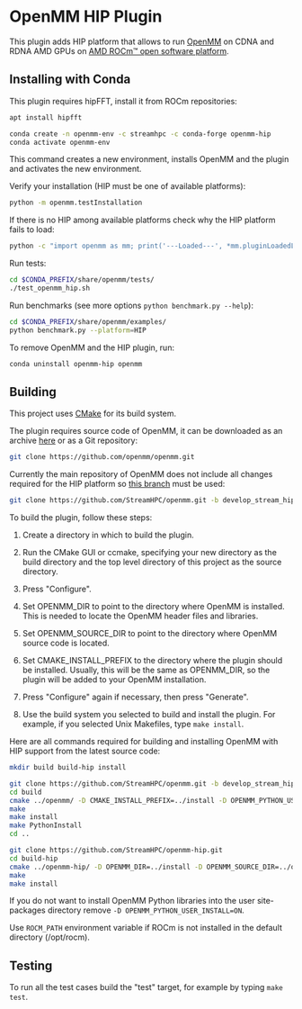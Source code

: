 OpenMM HIP Plugin
=====================

This plugin adds HIP platform that allows to run [OpenMM](https://openmm.org) on CDNA and RDNA
AMD GPUs on [AMD ROCm™ open software platform](https://rocmdocs.amd.com).

Installing with Conda
---------------------

This plugin requires hipFFT, install it from ROCm repositories:

```sh
apt install hipfft
```

```sh
conda create -n openmm-env -c streamhpc -c conda-forge openmm-hip
conda activate openmm-env
```

This command creates a new environment, installs OpenMM and the plugin and activates the new
environment.

Verify your installation (HIP must be one of available platforms):

```sh
python -m openmm.testInstallation
```

If there is no HIP among available platforms check why the HIP platform fails to load:

```sh
python -c "import openmm as mm; print('---Loaded---', *mm.pluginLoadedLibNames, '---Failed---', *mm.Platform.getPluginLoadFailures(), sep='\n')"
```

Run tests:

```sh
cd $CONDA_PREFIX/share/openmm/tests/
./test_openmm_hip.sh
```

Run benchmarks (see more options `python benchmark.py --help`):

```sh
cd $CONDA_PREFIX/share/openmm/examples/
python benchmark.py --platform=HIP
```

To remove OpenMM and the HIP plugin, run:

```sh
conda uninstall openmm-hip openmm
```

Building
--------

This project uses [CMake](http://www.cmake.org) for its build system.

The plugin requires source code of OpenMM, it can be downloaded as an archive
[here](https://github.com/openmm/openmm/releases) or as a Git repository:

```sh
git clone https://github.com/openmm/openmm.git
```

<!-- TODO Update when HIP-related changes are merged into the main repository -->
Currently the main repository of OpenMM does not include all changes required for the HIP platform
so [this branch](https://github.com/StreamHPC/openmm/tree/develop_stream_hip_split) must be used:

```sh
git clone https://github.com/StreamHPC/openmm.git -b develop_stream_hip_split
```

To build the plugin, follow these steps:

1. Create a directory in which to build the plugin.

2. Run the CMake GUI or ccmake, specifying your new directory as the build directory and the top
level directory of this project as the source directory.

3. Press "Configure".

4. Set OPENMM_DIR to point to the directory where OpenMM is installed.  This is needed to locate
the OpenMM header files and libraries.

5. Set OPENMM_SOURCE_DIR to point to the directory where OpenMM source code is located.

6. Set CMAKE_INSTALL_PREFIX to the directory where the plugin should be installed.  Usually,
this will be the same as OPENMM_DIR, so the plugin will be added to your OpenMM installation.

7. Press "Configure" again if necessary, then press "Generate".

8. Use the build system you selected to build and install the plugin.  For example, if you
selected Unix Makefiles, type `make install`.

Here are all commands required for building and installing OpenMM with HIP support from the latest
source code:

```sh
mkdir build build-hip install

git clone https://github.com/StreamHPC/openmm.git -b develop_stream_hip_split
cd build
cmake ../openmm/ -D CMAKE_INSTALL_PREFIX=../install -D OPENMM_PYTHON_USER_INSTALL=ON
make
make install
make PythonInstall
cd ..

git clone https://github.com/StreamHPC/openmm-hip.git
cd build-hip
cmake ../openmm-hip/ -D OPENMM_DIR=../install -D OPENMM_SOURCE_DIR=../openmm -D CMAKE_INSTALL_PREFIX=../install
make
make install
```

If you do not want to install OpenMM Python libraries into the user site-packages directory
remove `-D OPENMM_PYTHON_USER_INSTALL=ON`.

Use `ROCM_PATH` environment variable if ROCm is not installed in the default directory (/opt/rocm).

Testing
-------

To run all the test cases build the "test" target, for example by typing `make test`.
